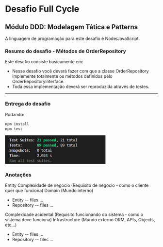 # Desafio Full Cycle 

## Módulo DDD: Modelagem Tática e Patterns
A linguagem de programação para este desafio é Node/JavaScript.

### Resumo do desafio - Métodos de OrderRepository

Este desafio consiste basicamente em:

- Nesse desafio você deverá fazer com que a classe OrderRepository implemente totalmente os métodos definidos pelo OrderRepositoryInterface.
- Toda essa implementação deverá ser reproduzida através de testes.


------------------
### Entrega do desafio

Rodando:

```
npm install
npm test
```
![Print screen](https://raw.githubusercontent.com/elisonsilva/-fc-ddd/master/screenshot.png?token=GHSAT0AAAAAAB3X6Z73BMPKELW6F35W3Z7CY4FIDOA)

### Anotações
Entity
Complexidade de negocio (Requisito de negocio - como o cliente quer que funciona)
Domain (Mundo interno)
- Entity
-- files ...
- Repository
-- files ...

Complexidade acidental (Requisito funcionando do sistema - como o sistema deve funciona)
Infrastructure (Mundo externo ORM, APIs, Objects, etc...)
- Entity
-- files ...
- Repository
-- files ...